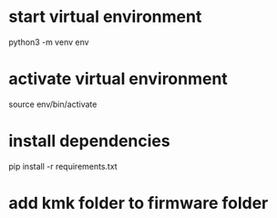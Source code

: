 # start virtual environment

python3 -m venv env

# activate virtual environment

source env/bin/activate

# install dependencies

pip install -r requirements.txt

# add kmk folder to firmware folder
